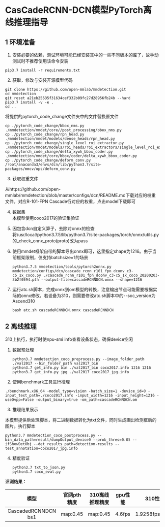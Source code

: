 # CasCadeRCNN-DCN模型PyTorch离线推理指导

## 1 环境准备 

1. 安装必要的依赖，测试环境可能已经安装其中的一些不同版本的库了，故手动测试时不推荐使用该命令安装  

```
pip3.7 install -r requirements.txt  
```

2. 获取，修改与安装开源模型代码  

```
git clone https://github.com/open-mmlab/mmdetection.git   
cd mmdetection  
git reset a21eb25535f31634cef332b09fc27d28956fb24b --hard
pip3.7 install -v -e .
cd ..
```

将提供的pytorch_code_change文件夹中的文件替换原文件

```
cp ./pytorch_code_change/bbox_nms.py ./mmdetection/mmdet/core//post_processing/bbox_nms.py
cp ./pytorch_code_change/rpn_head.py ./mmdetection/mmdet/models/dense_heads/rpn_head.py
cp ./pytorch_code_change/single_level_roi_extractor.py ./mmdetection/mmdet/models/roi_heads/roi_extractors/single_level_roi_extractor.py
cp ./pytorch_code_change/delta_xywh_bbox_coder.py ./mmdetection/mmdet/core/bbox/coder/delta_xywh_bbox_coder.py
cp ./pytorch_code_change/deform_conv.py /root/anaconda3/envs/dcn/lib/python3.7/site-packages/mmcv/ops/deform_conv.py
```

3. 获取权重文件  

从https://github.com/open-mmlab/mmdetection/blob/master/configs/dcn/README.md下载对应的权重文件，对应R-101-FPN Cascade行对应的权重，点击model下载即可

4. 数据集    
   本模型使用coco2017的验证集验证 

5. 因包含dcn自定义算子，去除对onnx的检查  
   将/usr/local/python3.7.5/lib/python3.7/site-packages/torch/onnx/utils.py的_check_onnx_proto(proto)改为pass  

6. 使用mmdet框架自带的脚本导出onnx即可，这里指定shape为1216。由于当前框架限制，仅支持batchsize=1的场景

   ```
   python3.7.5 mmdetection/tools/pytorch2onnx.py mmdetection/configs/dcn/cascade_rcnn_r101_fpn_dconv_c3-c5_1x_coco.py ./cascade_rcnn_r101_fpn_dconv_c3-c5_1x_coco_20200203-3b2f0594.pth --output-file=cascadeRCNNDCN.onnx --shape=1216
   ```

7. 运行atc.sh脚本，完成onnx到om模型的转换，注意输出节点可能需要根据实际的onnx修改，若设备为310，则需要修改atc.sh脚本中的--soc_version为Ascend310

   ```
   bash atc.sh cascadeRCNNDCN.onnx cascadeRCNNDCN
   ```

   

## 2 离线推理 

310上执行，执行时使npu-smi info查看设备状态，确保device空闲  

1. 数据预处理

   ```
   python3.7 mmdetection_coco_preprocess.py --image_folder_path ./val2017 --bin_folder_path val2017_bin
   python3.7 get_info.py bin ./val2017_bin coco2017.info 1216 1216
   python3.7 get_info.py jpg ./val2017 coco2017_jpg.info
   ```

2. 使用benchmark工具进行推理

```
./benchmark.x86_64 -model_type=vision -batch_size=1 -device_id=0 -input_text_path=./coco2017.info -input_width=1216 -input_height=1216 -useDvpp=False -output_binary=true -om_path=cascadeRCNNDCN.om
```

3. 推理结果展示

本模型提供后处理脚本，将二进制数据转化为txt文件，同时生成画出检测框后的图片。执行脚本

```
python3.7 mmdetection_coco_postprocess.py --bin_data_path=result/dumpOutput_device0 --prob_thres=0.05 --ifShowDetObj --det_results_path=detection-results --test_annotation=coco2017_jpg.info
```

4. 精度验证

   ```
   python3.7 txt_to_json.py
   python3.7 coco_eval.py
   ```

   

**评测结果：**   

|        模型         | 官网pth精度 | 310离线推理精度 | gpu性能 |     310性能/710性能     |
| :-----------------: | :---------: | :-------------: | :-----: | :---------------------: |
| CascadedRCNNDCN bs1 |  map:0.45   |    map:0.45     | 4.6fps  | 1.9258fps/fps/2.9534fps |



